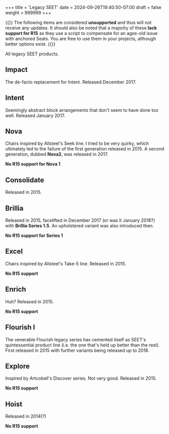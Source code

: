 +++
title = 'Legacy SEET'
date = 2024-09-26T19:40:50-07:00
draft = false
weight = 999999
+++

{{<callout type="warning">}}
    The following items are considered **unsupported** and thus will not receive any updates. It should also be noted that a majority of these **lack support for R15** as they use a script to compensate for an ages-old issue with anchored Seats. You are free to use them in your projects, although better options exist. 
{{</callout>}}

All legacy SEET products.

## Impact

The de-facto replacement for Intent. Released December 2017.

## Intent

Seemingly abstract block arrangements that don't seem to have done too well. Released January 2017.

## Nova

Chairs inspired by Allsteel's Seek line. I tried to be very quirky, which ultimately led to the failure of the first generation released in 2015. A second generation, dubbed **Nova2**, was released in 2017.

**No R15 support for Nova 1**

## Consolidate

Released in 2015.

## Brillia

Released in 2015, facelifted in December 2017 (or was it January 2018?) with **Brillia Series 1.5**. An upholstered variant was also introduced then.

**No R15 support for Series 1**

## Excel

Chairs inspired by Allsteel's Take-5 line. Released in 2015.

**No R15 support**

## Enrich

Huh? Released in 2015.

**No R15 support**

## Flourish I

The venerable Flourish legacy series has cemented itself as SEET's quintessential product line (i.e. the one that's held up better than the rest). First released in 2015 with further variants being released up to 2018.

## Explore

Inspired by Artcobell's Discover series. Not very good. Released in 2015.

**No R15 support**

## Hoist

Released in 2014(?)

**No R15 support**